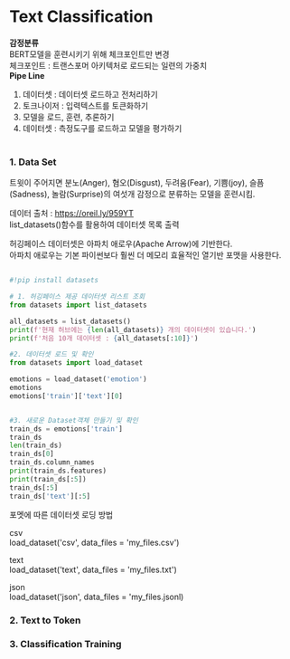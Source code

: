 # Text Classification
<b>감정분류</b> <br>
BERT모델을 훈련시키기 위해 체크포인트만 변경 <br>
체크포인트 : 트랜스포머 아키텍처로 로드되는 일련의 가중치 <br>
<b>Pipe Line</b>
1. 데이터셋 : 데이터셋 로드하고 전처리하기
2. 토크나이저 : 입력텍스트를 토큰화하기
3. 모델을 로드, 훈련, 추론하기
4. 데이터셋 : 측정도구를 로드하고 모델을 평가하기 
<br><br>

### 1. Data Set

트윗이 주어지면 분노(Anger), 혐오(Disgust), 두려움(Fear), 기쁨(joy), 슬픔(Sadness), 놀람(Surprise)의 여섯개 감정으로 분류하는 모델을 훈련시킴. <br>

데이터 출처 : https://oreil.ly/959YT <br>
list_datasets()함수를 활용하여 데이터셋 목록 출력 <br>

허깅페이스 데이터셋은 아파치 애로우(Apache Arrow)에 기반한다. <br>
아파치 애로우는 기본 파이썬보다 훨씬 더 메모리 효율적인 열기반 포맷을 사용한다.<br>


```python

#!pip install datasets

# 1. 허깅페이스 제공 데이터셋 리스트 조회
from datasets import list_datasets

all_datasets = list_datasets()
print(f'현재 허브에는 {len(all_datasets)} 개의 데이터셋이 있습니다.')
print(f'처음 10개 데이터셋 : {all_datasets[:10]}')

#2. 데이터셋 로드 및 확인
from datasets import load_dataset

emotions = load_dataset('emotion')
emotions
emotions['train']['text'][0]


#3. 새로운 Dataset객체 만들기 및 확인
train_ds = emotions['train']
train_ds
len(train_ds)
train_ds[0]
train_ds.column_names
print(train_ds.features)
print(train_ds[:5])
train_ds[:5]
train_ds['text'][:5]
```
포멧에 따른 데이터셋 로딩 방법 <br>

csv <br>
load_dataset('csv', data_files = 'my_files.csv')

text <br>
load_dataset('text', data_files = 'my_files.txt')

json <br>
load_dataset('json', data_files = 'my_files.jsonl) 

### 2. Text to Token

### 3. Classification Training

